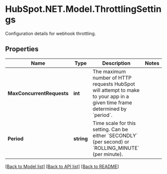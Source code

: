 # HubSpot.NET.Model.ThrottlingSettings
Configuration details for webhook throttling.

## Properties

Name | Type | Description | Notes
------------ | ------------- | ------------- | -------------
**MaxConcurrentRequests** | **int** | The maximum number of HTTP requests HubSpot will attempt to make to your app in a given time frame determined by &#x60;period&#x60;. | 
**Period** | **string** | Time scale for this setting. Can be either &#x60;SECONDLY&#x60; (per second) or &#x60;ROLLING_MINUTE&#x60; (per minute). | 

[[Back to Model list]](../README.md#documentation-for-models) [[Back to API list]](../README.md#documentation-for-api-endpoints) [[Back to README]](../README.md)

